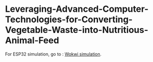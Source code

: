 # Leveraging-Advanced-Computer-Technologies-for-Converting-Vegetable-Waste-into-Nutritious-Animal-Feed

For ESP32 simulation, go to : [Wokwi simulation](https://wokwi.com/projects/430086509834893313).
